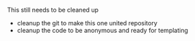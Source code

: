 This still needs to be cleaned up

- cleanup the git to make this one united repository
- cleanup the code to be anonymous and ready for templating
